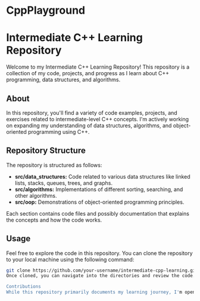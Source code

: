 # CppPlayground
# Intermediate C++ Learning Repository

Welcome to my Intermediate C++ Learning Repository! This repository is a collection of my code, projects, and progress as I learn about C++ programming, data structures, and algorithms.

## About

In this repository, you'll find a variety of code examples, projects, and exercises related to intermediate-level C++ concepts. I'm actively working on expanding my understanding of data structures, algorithms, and object-oriented programming using C++.

## Repository Structure

The repository is structured as follows:

- **src/data_structures:** Code related to various data structures like linked lists, stacks, queues, trees, and graphs.
- **src/algorithms:** Implementations of different sorting, searching, and other algorithms.
- **src/oop:** Demonstrations of object-oriented programming principles.

Each section contains code files and possibly documentation that explains the concepts and how the code works.

## Usage

Feel free to explore the code in this repository. You can clone the repository to your local machine using the following command:

```bash
git clone https://github.com/your-username/intermediate-cpp-learning.git
Once cloned, you can navigate into the directories and review the code. If you find any errors or have suggestions for improvement, don't hesitate to create issues or pull requests.

Contributions
While this repository primarily documents my learning journey, I'm open to collaboration! If you'd like to contribute by suggesting improvements, adding more examples, or correcting errors, please follow the standard GitHub workflow:
